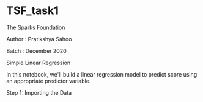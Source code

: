 # TSF_task1



The Sparks Foundation





Author : Pratikshya Sahoo

Batch : December 2020





Simple Linear Regression

In this notebook, we'll build a linear regression model to predict score using an appropriate predictor variable.





Step 1: Importing the Data

